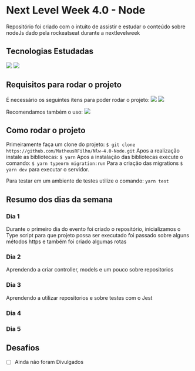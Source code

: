 # Next Level Week 4.0 - Node

Repositório foi criado com o intuito de assistir e estudar o conteúdo sobre nodeJs dado pela rockeatseat durante a nextlevelweek

## Tecnologias Estudadas

<img  src="https://img.shields.io/static/v1?label=&message=Node.JS&color=CDCDCD&style=for-the-badge&logo=Node.js"/> <img  src="https://img.shields.io/static/v1?label=&message=Typescript&color=CDCDCD&style=for-the-badge&logo=TypeScript"/>

## Requisitos para rodar o projeto

É necessário os seguintes itens para poder rodar o projeto:
<img  src="https://img.shields.io/static/v1?label=&message=Node.JS&color=CDCDCD&style=for-the-badge&logo=Yarn"/> <img  src="https://img.shields.io/static/v1?label=&message=Node.JS&color=CDCDCD&style=for-the-badge&logo=Node.js"/>

Recomendamos também o uso:
<img  src="https://img.shields.io/static/v1?label=&message=Git&color=CDCDCD&style=for-the-badge&logo=Git"/>

## Como rodar o projeto

Primeiramente faça um clone do projeto:
`$ git clone https://github.com/MatheusRFilho/Nlw-4.0-Node.git`
Apos a realização instale as bibliotecas:
`$ yarn`
Apos a instalação das bibliotecas execute o comando:
`$ yarn typeorm migration:run`
Para a criação das migrations
`$ yarn dev`
para executar o servidor.

Para testar em um ambiente de testes utilize o comando:
`yarn test`

## Resumo dos dias da semana

### Dia 1

Durante o primeiro dia do evento foi criado o repositório, inicializamos o Type script para que projeto possa ser executado foi passado sobre alguns métodos https e também foi criado algumas rotas

### Dia 2

Aprendendo a criar controller, models e um pouco sobre repositorios

### Dia 3

Aprendendo a utilizar repositorios e sobre testes com o Jest

### Dia 4

### Dia 5

## Desafios

- [ ] Ainda não foram Divulgados
